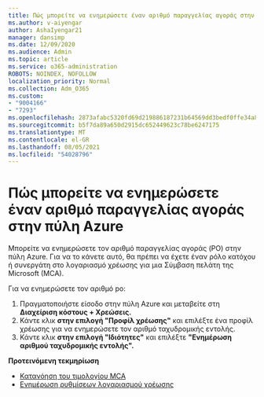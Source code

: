 ```yaml
---
title: Πώς μπορείτε να ενημερώσετε έναν αριθμό παραγγελίας αγοράς στην πύλη Azure
ms.author: v-aiyengar
author: AshaIyengar21
manager: dansimp
ms.date: 12/09/2020
ms.audience: Admin
ms.topic: article
ms.service: o365-administration
ROBOTS: NOINDEX, NOFOLLOW
localization_priority: Normal
ms.collection: Adm_O365
ms.custom:
- "9004166"
- "7293"
ms.openlocfilehash: 2873afabc5320fd69d219886187231b64569dd3bedf0ffe34a8ed2485456f966
ms.sourcegitcommit: b5f7da89a650d2915dc652449623c78be6247175
ms.translationtype: MT
ms.contentlocale: el-GR
ms.lasthandoff: 08/05/2021
ms.locfileid: "54028796"
---
```

# <a name="how-to-update-an-purchase-order-number-in-azure-portal"></a>Πώς μπορείτε να ενημερώσετε έναν αριθμό παραγγελίας αγοράς στην πύλη Azure

Μπορείτε να ενημερώσετε τον αριθμό παραγγελίας αγοράς (PO) στην πύλη Azure. Για να το κάνετε αυτό, θα πρέπει να έχετε έναν ρόλο κατόχου ή συνεργάτη στο λογαριασμό χρέωσης για μια Σύμβαση πελάτη της Microsoft (MCA). 

Για να ενημερώσετε τον αριθμό po:
1. Πραγματοποιήστε είσοδο στην πύλη Azure και μεταβείτε στη **Διαχείριση κόστους + Χρεώσεις.**
1. Κάντε κλικ **στην επιλογή "Προφίλ χρέωσης"** και επιλέξτε ένα προφίλ χρέωσης για να ενημερώσετε τον αριθμό ταχυδρομικής εντολής.
1. Κάντε κλικ **στην επιλογή "Ιδιότητες"** και επιλέξτε **"Ενημέρωση αριθμού ταχυδρομικής εντολής".** 

**Προτεινόμενη τεκμηρίωση**

- [Κατανόηση του τιμολογίου MCA](https://docs.microsoft.com/azure/cost-management-billing/understand/mca-understand-your-invoice)
- [Ενημέρωση ρυθμίσεων λογαριασμού χρέωσης](https://docs.microsoft.com/microsoft-store/update-microsoft-store-for-business-account-settings)  
